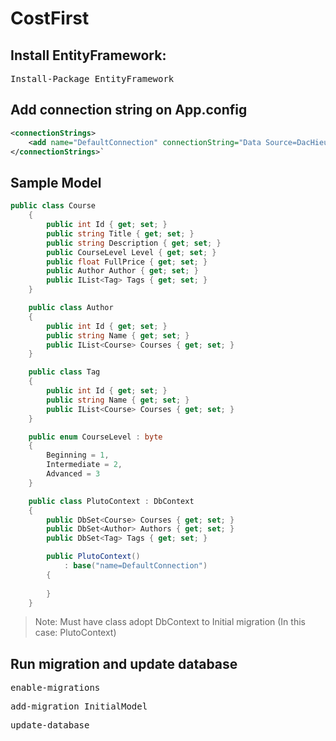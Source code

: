 # CostFirst

## Install EntityFramework: 
<pre>
Install-Package EntityFramework
</pre>

## Add connection string on App.config
```xml
<connectionStrings>
    <add name="DefaultConnection" connectionString="Data Source=DacHieu; initial catalog=PlutoCodeFirst; User Id=sa; Password=" providerName="System.Data.SqlClient"/>
</connectionStrings>`
```

## Sample Model
```csharp
public class Course
    {
        public int Id { get; set; }
        public string Title { get; set; }
        public string Description { get; set; }
        public CourseLevel Level { get; set; }
        public float FullPrice { get; set; }
        public Author Author { get; set; }
        public IList<Tag> Tags { get; set; }
    }

    public class Author
    {
        public int Id { get; set; }
        public string Name { get; set; }
        public IList<Course> Courses { get; set; }
    }

    public class Tag
    {
        public int Id { get; set; }
        public string Name { get; set; }
        public IList<Course> Courses { get; set; }
    }

    public enum CourseLevel : byte
    {
        Beginning = 1,
        Intermediate = 2,
        Advanced = 3
    }

    public class PlutoContext : DbContext
    {
        public DbSet<Course> Courses { get; set; }
        public DbSet<Author> Authors { get; set; }
        public DbSet<Tag> Tags { get; set; }

        public PlutoContext()
            : base("name=DefaultConnection")
        {
            
        }
    }
```
> Note: Must have class adopt DbContext to Initial migration (In this case: PlutoContext)

## Run migration and update database
<pre>
enable-migrations
</pre>
<pre>
add-migration InitialModel
</pre>
<pre>
update-database
</pre>

